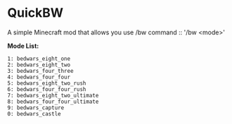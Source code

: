 # QuickBW
A simple Minecraft mod that allows you use /bw command :: '/bw &lt;mode>'

**Mode List:**  
```
1: bedwars_eight_one
2: bedwars_eight_two
3: bedwars_four_three
4: bedwars_four_four
5: bedwars_eight_two_rush
6: bedwars_four_four_rush
7: bedwars_eight_two_ultimate
8: bedwars_four_four_ultimate
9: bedwars_capture
0: bedwars_castle
```
